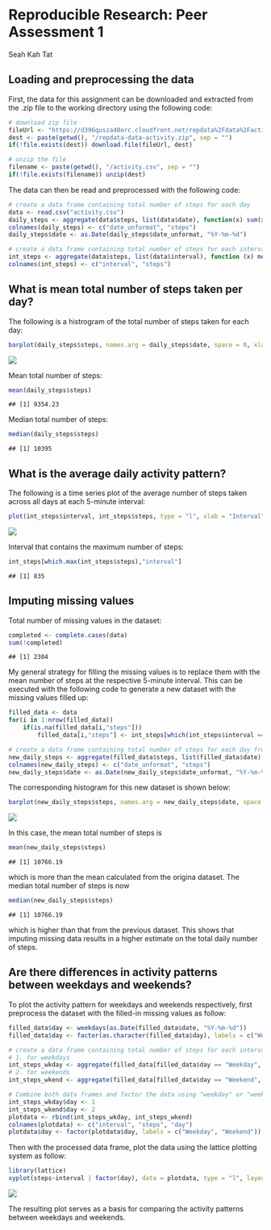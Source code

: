 # Reproducible Research: Peer Assessment 1
Seah Kah Tat


## Loading and preprocessing the data

First, the data for this assignment can be downloaded and extracted from the .zip file to the working directory using the following code:


```r
# download zip file
fileUrl <- "https://d396qusza40orc.cloudfront.net/repdata%2Fdata%2Factivity.zip"
dest <- paste(getwd(), "/repdata-data-activity.zip", sep = "")
if(!file.exists(dest)) download.file(fileUrl, dest)

# unzip the file
filename <- paste(getwd(), "/activity.csv", sep = "")
if(!file.exists(filename)) unzip(dest)
```

The data can then be read and preprocessed with the following code:


```r
# create a data frame containing total number of steps for each day
data <- read.csv("activity.csv")
daily_steps <- aggregate(data$steps, list(data$date), function(x) sum(x,na.rm = TRUE))
colnames(daily_steps) <- c("date_unformat", "steps")
daily_steps$date <- as.Date(daily_steps$date_unformat, "%Y-%m-%d")

# create a data frame containing total number of steps for each interval
int_steps <- aggregate(data$steps, list(data$interval), function (x) mean(x,na.rm = TRUE))
colnames(int_steps) <- c("interval", "steps")
```

## What is mean total number of steps taken per day?

The following is a histrogram of the total number of steps taken for each day:


```r
barplot(daily_steps$steps, names.arg = daily_steps$date, space = 0, xlab = "Date", ylab = "Number of Steps")
```

![](PA1_template_files/figure-html/unnamed-chunk-3-1.png) 

Mean total number of steps:


```r
mean(daily_steps$steps)
```

```
## [1] 9354.23
```

Median total number of steps:


```r
median(daily_steps$steps)
```

```
## [1] 10395
```

## What is the average daily activity pattern?

The following is a time series plot of the average number of steps taken across all days at each 5-minute interval:


```r
plot(int_steps$interval, int_steps$steps, type = "l", xlab = "Interval", ylab = "Number of Steps")
```

![](PA1_template_files/figure-html/unnamed-chunk-6-1.png) 

Interval that contains the maximum number of steps:

```r
int_steps[which.max(int_steps$steps),"interval"]
```

```
## [1] 835
```

## Imputing missing values

Total number of missing values in the dataset:


```r
completed <- complete.cases(data)
sum(!completed)
```

```
## [1] 2304
```

My general strategy for filling the missing values is to replace them with the mean number of steps at the respective 5-minute interval. This can be executed with the following code to generate a new dataset with the missing values filled up:


```r
filled_data <- data
for(i in 1:nrow(filled_data)) 
    if(is.na(filled_data[i,"steps"]))
        filled_data[i,"steps"] <- int_steps[which(int_steps$interval == filled_data[i, "interval"]), "steps"]

# create a data frame containing total number of steps for each day from new dataset
new_daily_steps <- aggregate(filled_data$steps, list(filled_data$date), sum)
colnames(new_daily_steps) <- c("date_unformat", "steps")
new_daily_steps$date <- as.Date(new_daily_steps$date_unformat, "%Y-%m-%d")
```

The corresponding histogram for this new dataset is shown below:


```r
barplot(new_daily_steps$steps, names.arg = new_daily_steps$date, space = 0, xlab = "Date", ylab = "Number of Steps")
```

![](PA1_template_files/figure-html/unnamed-chunk-10-1.png) 

In this case, the mean total number of steps is


```r
mean(new_daily_steps$steps)
```

```
## [1] 10766.19
```

which is more than the mean calculated from the origina dataset. The median total number of steps is now


```r
median(new_daily_steps$steps)
```

```
## [1] 10766.19
```

which is higher than that from the previous dataset. This shows that imputing missing data results in a higher estimate on the total daily number of steps.

## Are there differences in activity patterns between weekdays and weekends?

To plot the activity pattern for weekdays and weekends respectively, first preprocess the dataset with the filled-in missing values as follow:


```r
filled_data$day <- weekdays(as.Date(filled_data$date, "%Y-%m-%d"))
filled_data$day <- factor(as.character(filled_data$day), labels = c("Weekday","Weekday","Weekend","Weekend","Weekday","Weekday","Weekday"))

# create a data frame containing total number of steps for each interval:
# 1. for weekdays
int_steps_wkday <- aggregate(filled_data[filled_data$day == "Weekday", ]$steps, list(filled_data[filled_data$day == "Weekday", ]$interval), mean)
# 2. for weekends
int_steps_wkend <- aggregate(filled_data[filled_data$day == "Weekend", ]$steps, list(filled_data[filled_data$day == "Weekend", ]$interval), mean)

# Combine both data frames and factor the data using "weekday" or "weekend"
int_steps_wkday$day <- 1
int_steps_wkend$day <- 2
plotdata <- rbind(int_steps_wkday, int_steps_wkend)
colnames(plotdata) <- c("interval", "steps", "day")
plotdata$day <- factor(plotdata$day, labels = c("Weekday", "Weekend"))
```

Then with the processed data frame, plot the data using the lattice plotting system as follow: 


```r
library(lattice)
xyplot(steps~interval | factor(day), data = plotdata, type = "l", layout = matrix(c(1, 2), 2, 1, byrow = TRUE), as.table = TRUE, xlab = "Interval", ylab = "Number of Steps")
```

![](PA1_template_files/figure-html/unnamed-chunk-14-1.png) 

The resulting plot serves as a basis for comparing the activity patterns between weekdays and weekends.
